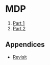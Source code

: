# MDP
1. [Part 1](./Part%201/index.md)
2. [Part 2](./Part%202/index.md)

## Appendices
* [Revisit](./Appendices/Revisit/index.md)
